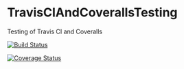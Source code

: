 # TravisCIAndCoverallsTesting

Testing of Travis CI and Coveralls

[![Build Status](https://travis-ci.org/TristanNagan1484020/TravisCIAndCoverallsTesting.svg?branch=master)](https://travis-ci.org/TristanNagan1484020/TravisCIAndCoverallsTesting)

[![Coverage Status](https://coveralls.io/repos/github/TristanNagan1484020/TravisCIAndCoverallsTesting/badge.svg?branch=master)](https://coveralls.io/github/TristanNagan1484020/TravisCIAndCoverallsTesting?branch=master)
